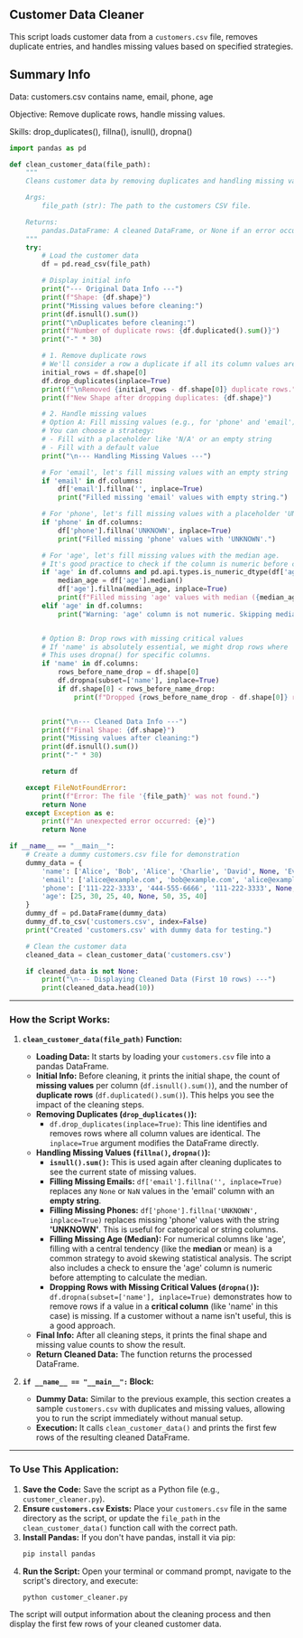 

## Customer Data Cleaner

This script loads customer data from a `customers.csv` file, removes duplicate entries, and handles missing values based on specified strategies.

## Summary Info

Data: customers.csv contains name, email, phone, age

Objective: Remove duplicate rows, handle missing values.

Skills: drop_duplicates(), fillna(), isnull(), dropna()

```python
import pandas as pd

def clean_customer_data(file_path):
    """
    Cleans customer data by removing duplicates and handling missing values.

    Args:
        file_path (str): The path to the customers CSV file.

    Returns:
        pandas.DataFrame: A cleaned DataFrame, or None if an error occurs.
    """
    try:
        # Load the customer data
        df = pd.read_csv(file_path)

        # Display initial info
        print("--- Original Data Info ---")
        print(f"Shape: {df.shape}")
        print("Missing values before cleaning:")
        print(df.isnull().sum())
        print("\nDuplicates before cleaning:")
        print(f"Number of duplicate rows: {df.duplicated().sum()}")
        print("-" * 30)

        # 1. Remove duplicate rows
        # We'll consider a row a duplicate if all its column values are the same.
        initial_rows = df.shape[0]
        df.drop_duplicates(inplace=True)
        print(f"\nRemoved {initial_rows - df.shape[0]} duplicate rows.")
        print(f"New Shape after dropping duplicates: {df.shape}")

        # 2. Handle missing values
        # Option A: Fill missing values (e.g., for 'phone' and 'email')
        # You can choose a strategy:
        # - Fill with a placeholder like 'N/A' or an empty string
        # - Fill with a default value
        print("\n--- Handling Missing Values ---")

        # For 'email', let's fill missing values with an empty string
        if 'email' in df.columns:
            df['email'].fillna('', inplace=True)
            print("Filled missing 'email' values with empty string.")

        # For 'phone', let's fill missing values with a placeholder 'UNKNOWN'
        if 'phone' in df.columns:
            df['phone'].fillna('UNKNOWN', inplace=True)
            print("Filled missing 'phone' values with 'UNKNOWN'.")

        # For 'age', let's fill missing values with the median age.
        # It's good practice to check if the column is numeric before calculating median.
        if 'age' in df.columns and pd.api.types.is_numeric_dtype(df['age']):
            median_age = df['age'].median()
            df['age'].fillna(median_age, inplace=True)
            print(f"Filled missing 'age' values with median ({median_age}).")
        elif 'age' in df.columns:
            print("Warning: 'age' column is not numeric. Skipping median fill.")


        # Option B: Drop rows with missing critical values
        # If 'name' is absolutely essential, we might drop rows where 'name' is missing.
        # This uses dropna() for specific columns.
        if 'name' in df.columns:
            rows_before_name_drop = df.shape[0]
            df.dropna(subset=['name'], inplace=True)
            if df.shape[0] < rows_before_name_drop:
                print(f"Dropped {rows_before_name_drop - df.shape[0]} rows due to missing 'name'.")


        print("\n--- Cleaned Data Info ---")
        print(f"Final Shape: {df.shape}")
        print("Missing values after cleaning:")
        print(df.isnull().sum())
        print("-" * 30)

        return df

    except FileNotFoundError:
        print(f"Error: The file '{file_path}' was not found.")
        return None
    except Exception as e:
        print(f"An unexpected error occurred: {e}")
        return None

if __name__ == "__main__":
    # Create a dummy customers.csv file for demonstration
    dummy_data = {
        'name': ['Alice', 'Bob', 'Alice', 'Charlie', 'David', None, 'Eve', 'Charlie'],
        'email': ['alice@example.com', 'bob@example.com', 'alice@example.com', 'charlie@example.com', None, 'frank@example.com', 'eve@example.com', 'charlie@example.com'],
        'phone': ['111-222-3333', '444-555-6666', '111-222-3333', None, '777-888-9999', '101-202-3030', '999-888-7777', None],
        'age': [25, 30, 25, 40, None, 50, 35, 40]
    }
    dummy_df = pd.DataFrame(dummy_data)
    dummy_df.to_csv('customers.csv', index=False)
    print("Created 'customers.csv' with dummy data for testing.")

    # Clean the customer data
    cleaned_data = clean_customer_data('customers.csv')

    if cleaned_data is not None:
        print("\n--- Displaying Cleaned Data (First 10 rows) ---")
        print(cleaned_data.head(10))
```

-----

### How the Script Works:

1.  **`clean_customer_data(file_path)` Function:**

      * **Loading Data:** It starts by loading your `customers.csv` file into a pandas DataFrame.
      * **Initial Info:** Before cleaning, it prints the initial shape, the count of **missing values** per column (`df.isnull().sum()`), and the number of **duplicate rows** (`df.duplicated().sum()`). This helps you see the impact of the cleaning steps.
      * **Removing Duplicates (`drop_duplicates()`):**
          * `df.drop_duplicates(inplace=True)`: This line identifies and removes rows where all column values are identical. The `inplace=True` argument modifies the DataFrame directly.
      * **Handling Missing Values (`fillna()`, `dropna()`):**
          * **`isnull().sum()`:** This is used again after cleaning duplicates to see the current state of missing values.
          * **Filling Missing Emails:** `df['email'].fillna('', inplace=True)` replaces any `None` or `NaN` values in the 'email' column with an **empty string**.
          * **Filling Missing Phones:** `df['phone'].fillna('UNKNOWN', inplace=True)` replaces missing 'phone' values with the string **'UNKNOWN'**. This is useful for categorical or string columns.
          * **Filling Missing Age (Median):** For numerical columns like 'age', filling with a central tendency (like the **median** or mean) is a common strategy to avoid skewing statistical analysis. The script also includes a check to ensure the 'age' column is numeric before attempting to calculate the median.
          * **Dropping Rows with Missing Critical Values (`dropna()`):** `df.dropna(subset=['name'], inplace=True)` demonstrates how to remove rows if a value in a **critical column** (like 'name' in this case) is missing. If a customer without a name isn't useful, this is a good approach.
      * **Final Info:** After all cleaning steps, it prints the final shape and missing value counts to show the result.
      * **Return Cleaned Data:** The function returns the processed DataFrame.

2.  **`if __name__ == "__main__":` Block:**

      * **Dummy Data:** Similar to the previous example, this section creates a sample `customers.csv` with duplicates and missing values, allowing you to run the script immediately without manual setup.
      * **Execution:** It calls `clean_customer_data()` and prints the first few rows of the resulting cleaned DataFrame.

-----

### To Use This Application:

1.  **Save the Code:** Save the script as a Python file (e.g., `customer_cleaner.py`).
2.  **Ensure `customers.csv` Exists:** Place your `customers.csv` file in the same directory as the script, or update the `file_path` in the `clean_customer_data()` function call with the correct path.
3.  **Install Pandas:** If you don't have pandas, install it via pip:
    ```bash
    pip install pandas
    ```
4.  **Run the Script:** Open your terminal or command prompt, navigate to the script's directory, and execute:
    ```bash
    python customer_cleaner.py
    ```

The script will output information about the cleaning process and then display the first few rows of your cleaned customer data.
